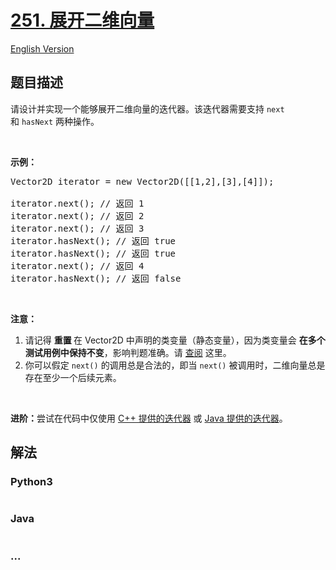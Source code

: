 # [251. 展开二维向量](https://leetcode-cn.com/problems/flatten-2d-vector)

[English Version](/solution/0200-0299/0251.Flatten%202D%20Vector/README_EN.md)

## 题目描述

<!-- 这里写题目描述 -->

<p>请设计并实现一个能够展开二维向量的迭代器。该迭代器需要支持 <code>next</code> 和 <code>hasNext</code> 两种操作。</p>

<p> </p>

<p><strong>示例：</strong></p>

<pre>
Vector2D iterator = new Vector2D([[1,2],[3],[4]]);

iterator.next(); // 返回 1
iterator.next(); // 返回 2
iterator.next(); // 返回 3
iterator.hasNext(); // 返回 true
iterator.hasNext(); // 返回 true
iterator.next(); // 返回 4
iterator.hasNext(); // 返回 false
</pre>

<p> </p>

<p><strong>注意：</strong></p>

<ol>
	<li>请记得 <strong>重置 </strong>在 Vector2D 中声明的类变量（静态变量），因为类变量会 <strong>在多个测试用例中保持不变</strong>，影响判题准确。请 <a href="https://support.leetcode-cn.com/hc/kb/section/1071534/" target="_blank">查阅</a> 这里。</li>
	<li>你可以假定 <code>next()</code> 的调用总是合法的，即当 <code>next()</code> 被调用时，二维向量总是存在至少一个后续元素。</li>
</ol>

<p> </p>

<p><strong>进阶：</strong>尝试在代码中仅使用 <a href="http://www.cplusplus.com/reference/iterator/iterator/">C++ 提供的迭代器</a> 或 <a href="https://docs.oracle.com/javase/7/docs/api/java/util/Iterator.html">Java 提供的迭代器</a>。</p>


## 解法

<!-- 这里可写通用的实现逻辑 -->

<!-- tabs:start -->

### **Python3**

<!-- 这里可写当前语言的特殊实现逻辑 -->

```python

```

### **Java**

<!-- 这里可写当前语言的特殊实现逻辑 -->

```java

```

### **...**

```

```

<!-- tabs:end -->
